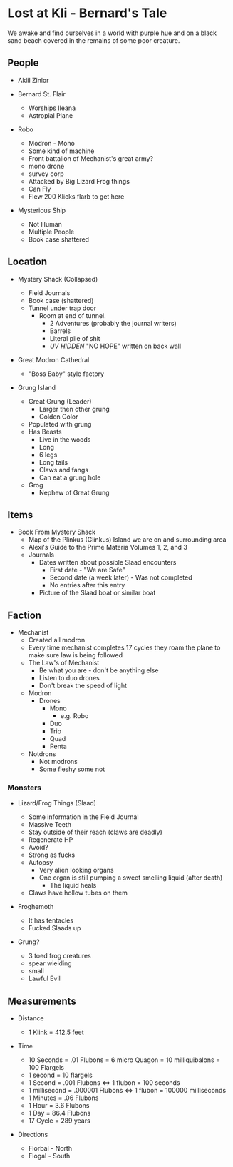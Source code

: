 # Lost at Kli - Bernard's Tale

We awake and find ourselves in a world with purple hue and on a black sand beach covered in the remains of some poor creature.

## People

* Aklil Zinlor

* Bernard St. Flair
  * Worships Ileana
  * Astropial Plane

* Robo
  * Modron - Mono
  * Some kind of machine
  * Front battalion of Mechanist's great army?
  * mono drone
  * survey corp
  * Attacked by Big Lizard Frog things
  * Can Fly
  * Flew 200 Klicks flarb to get here

* Mysterious Ship
  * Not Human
  * Multiple People
  * Book case shattered
  
## Location

* Mystery Shack (Collapsed)
  * Field Journals
  * Book case (shattered)
  * Tunnel under trap door
    * Room at end of tunnel.
      * 2 Adventures (probably the journal writers)
      * Barrels
      * Literal pile of shit
      * *UV HIDDEN* "NO HOPE" written on back wall

* Great Modron Cathedral
  * "Boss Baby" style factory

* Grung Island
  * Great Grung (Leader)
    * Larger then other grung
    * Golden Color
  * Populated with grung
  * Has Beasts
    * Live in the woods
    * Long
    * 6 legs
    * Long tails
    * Claws and fangs
    * Can eat a grung hole
  * Grog
    * Nephew of Great Grung

## Items

* Book From Mystery Shack
  * Map of the Plinkus (Glinkus) Island we are on and surrounding area
  * Alexi's Guide to the Prime Materia Volumes 1, 2, and 3
  * Journals
    * Dates written about possible Slaad encounters
      * First date - "We are Safe"
      * Second date (a week later) - Was not completed
      * No entries after this entry
    * Picture of the Slaad boat or similar boat

## Faction

* Mechanist
  * Created all modron
  * Every time mechanist completes 17 cycles they roam the plane to make sure law is being followed
  * The Law's of Mechanist
    * Be what you are - don't be anything else
    * Listen to duo drones
    * Don't break the speed of light
  * Modron
    * Drones
      * Mono
        * e.g. Robo
      * Duo
      * Trio
      * Quad
      * Penta
  * Notdrons
    * Not modrons
    * Some fleshy some not

### Monsters

* Lizard/Frog Things (Slaad)
  * Some information in the Field Journal
  * Massive Teeth
  * Stay outside of their reach (claws are deadly)
  * Regenerate HP
  * Avoid?
  * Strong as fucks
  * Autopsy
    * Very alien looking organs
    * One organ is still pumping a sweet smelling liquid (after death)
      * The liquid heals
  * Claws have hollow tubes on them

* Froghemoth
  * It has tentacles
  * Fucked Slaads up

* Grung?
  * 3 toed frog creatures
  * spear wielding
  * small
  * Lawful Evil

## Measurements

* Distance
  * 1 Klink = 412.5 feet

* Time
  * 10 Seconds = .01 Flubons = 6 micro Quagon = 10 milliquibalons = 100 Flargels
  * 1 second = 10 flargels
  * 1 Second = .001 Flubons <=> 1 flubon = 100 seconds
  * 1 millisecond = .000001 Flubons <=> 1 flubon = 100000 milliseconds
  * 1 Minutes = .06 Flubons
  * 1 Hour = 3.6 Flubons
  * 1 Day = 86.4 Flubons
  * 17 Cycle = 289 years

* Directions
  * Florbal - North
  * Flogal - South
